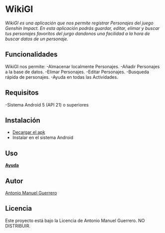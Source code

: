 # WikiGI
_WikiGI es una aplicación que nos permite registrar Personajes del juego Genshin Impact. En esta aplicación podrás guardar, editar, elimar y buscar
tus personajes favoritos del jurgo dandonos una facilidad a la hora de buscar datos de  un personaje._

## Funcionalidades
 WikiGI nos permite:
 -Almacenar localmente Personajes.
 -Añadir Personajes a la base de datos.
 -Elimar Personajes.
 -Editar Personajes.
 -Busqueda rápida de personajes.
 -Ayuda en todas las Actividades.
 
## Requisitos

  -Sistema Android 5 (API 21) o superiores

## Instalación

  - [Decargar el apk](https://github.com/byManuel18/WikiGI/releases/tag/v1.0-unidad7)
  - Instalar en el sistema Android

## Uso

 [**Ayuda**](https://bymanuel18.github.io/WikiGI/)

## Autor

[Antonio Manuel Guerrero](https://github.com/byManuel18)

## Licencia
Este proyecto está bajo la Licencia de Antonio Manuel Guerrero. NO DISTRIBUIR.
